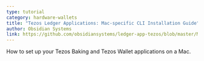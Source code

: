 ```yaml
---
type: tutorial
category: hardware-wallets
title: "Tezos Ledger Applications: Mac-specific CLI Installation Guide"
author: Obsidian Systems
link: https://github.com/obsidiansystems/ledger-app-tezos/blob/master/MacInstallation.md
---
```


How to set up your Tezos Baking and Tezos Wallet applications on a Mac.
